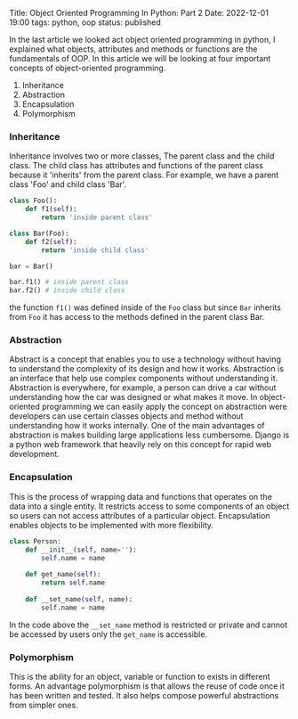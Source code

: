 Title: Object Oriented Programming In Python: Part 2
Date: 2022-12-01 19:00
tags: python, oop
status: published

In the last article we looked act object oriented programming in python, I explained what objects, attributes and methods or functions are the fundamentals of OOP. In this article we will be looking at four important concepts of object-oriented programming.

1. Inheritance
2. Abstraction
3. Encapsulation
4. Polymorphism

### Inheritance
Inheritance involves two or more classes, The parent class and the child class. The child class has attributes and functions of the parent class because it 'inherits' from the parent class. For example, we have a parent class 'Foo' and child class 'Bar'.

```python
class Foo():
    def f1(self):
        return 'inside parent class'

class Bar(Foo):
    def f2(self):
        return 'inside child class'

bar = Bar()

bar.f1() # inside parent class
bar.f2() # inside child class
```
the function `f1()` was defined inside of the `Foo` class but since `Bar` inherits from `Foo` it has access to the methods defined in the parent class Bar.

### Abstraction
Abstract is a concept that enables you to use a technology without having to understand the complexity of its design and how it works. Abstraction is an interface that help use complex components without understanding it. Abstraction is everywhere, for example, a person can drive a car without understanding how the car was designed or what makes it move. In object-oriented programming we can easily apply the concept on abstraction were developers can use certain classes objects and method without understanding how it works internally. One of the main advantages of abstraction is makes building large applications less cumbersome. Django is a python web framework that heavily rely on this concept for rapid web development.

### Encapsulation
This is the process of wrapping data and functions that operates on the data into a single entity. It restricts access to some components of an object so users can not access attributes of a particular object. Encapsulation enables objects to be implemented with more flexibility.

```python
class Person:
    def __init__(self, name=''):
        self.name = name
    
    def get_name(self):
        return self.name
    
    def __set_name(self, name):
        self.name = name
```
In the code above the `__set_name` method is restricted or private and cannot be accessed by users only the `get_name` is accessible.

### Polymorphism
This is the ability for an object, variable or function to exists in different forms. An advantage polymorphism is that allows the reuse of code once it has been written and tested. It also helps compose powerful abstractions from simpler ones.
